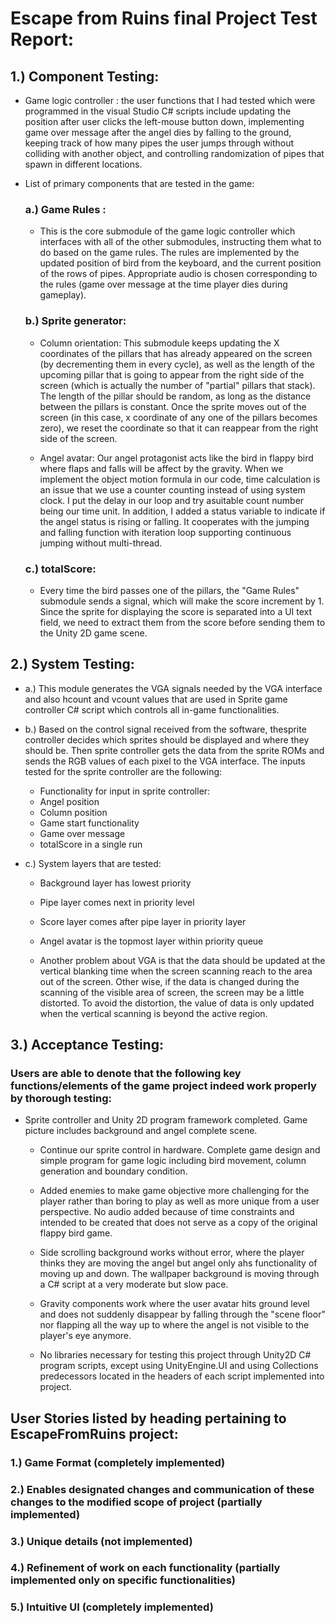
# Escape from Ruins final Project Test Report:

## 1.) Component Testing:

   * Game logic controller : the user functions that I had tested which were programmed in the visual Studio C# scripts include updating the position after user clicks the left-mouse button down, implementing game over message after the angel dies by falling to the ground, keeping track of how many pipes the user jumps through without colliding with another object, and controlling randomization of pipes that spawn in different locations. 

   * List of primary components that are tested in the game: 
      
      ### a.) Game Rules :
       * This is the core submodule of the game logic controller which interfaces with all of the other submodules, instructing them what to do based on the game rules. The rules are implemented by the updated position of bird from the keyboard, and the current position of the rows of pipes. Appropriate audio is chosen corresponding to the rules (game over message at the time player dies during gameplay).
       
       
       ### b.) Sprite generator:
       *  Column orientation: This	 submodule	keeps	updating	 the	X	coordinates	of	 the	pillars	 that	has	already appeared	on	the	screen	(by	decrementing	them	in	every	cycle),	as	well	as	the	length	of	the upcoming	pillar	 that	is	going	 to	appear	 from	 the	right	side	of	 the	screen	 (which	is	actually the	number	of	"partial"	pillars	that	stack).	The	length	of	the	pillar	should	be	random,	as	long as	the	distance	between	the	pillars	is	constant.	Once	the	sprite	moves	out	of	the	screen	(in this	case,	x	coordinate	of	any	one	of	the	pillars	becomes	zero),	we	reset	the	coordinate	so that	it	can	reappear	from	the	right	side	of	the	screen.


        * Angel avatar: Our angel protagonist acts like the bird in flappy bird where flaps and falls will be affect by the gravity. When we implement the object motion formula in our code, time calculation is an issue that we use a counter counting instead of using system clock. I put the delay in our loop and try asuitable count number being our time unit. In addition, I added a status variable to indicate if the angel status is rising or falling. It cooperates with the jumping and falling function with iteration loop supporting continuous jumping without multi-thread.


        ### c.) totalScore: 
       * Every time the bird passes one of the pillars, the "Game Rules" submodule sends a signal, which will make the score increment by 1. Since the sprite for displaying the score is separated into a UI text field, we need to extract them from the score before sending them to the Unity 2D game scene.





## 2.) System Testing:
   * a.) This	 module	 generates	 the	 VGA	 signals	 needed	 by	 the	 VGA	interface	and	also	hcount	and	vcount	values that	are	used	in	Sprite game	controller C# script which controls all in-game functionalities.


   * b.) Based on the control signal received from the software, thesprite controller decides which sprites should be displayed and where they should be. Then sprite controller gets the data from the sprite ROMs and sends the RGB values of each pixel to the VGA interface. The inputs tested for the sprite controller are the following: 
      * Functionality for input in sprite controller:
      * Angel position
      *  Column position
      *  Game start functionality
      *  Game over message
      *  totalScore in a single run


   * c.) System layers that are tested:
       * Background layer has lowest priority
       * Pipe layer comes next in priority level
       * Score layer comes after pipe layer in priority layer
       * Angel avatar is the topmost layer within priority queue

     * Another problem about VGA is that the data should be updated at the vertical blanking time when the screen scanning reach to the area out of the screen. Other wise, if the data is changed during the scanning of the visible area of screen, the screen may be a little distorted. To avoid the distortion, the value of data is only updated when the vertical scanning is beyond the active region.





## 3.) Acceptance Testing:
   ### Users are able to denote that the following key functions/elements of the game project indeed work properly by thorough testing:
      
   * Sprite	 controller	 and	 Unity 2D  program	 framework	 completed.	 Game	 picture	includes	background	and	angel	complete scene.


     * Continue	our	sprite	control	in	hardware. Complete	 game design	 and simple program	 for	 game	 logic	 including	 bird	 movement,	column	generation	and	boundary	condition.

      * Added enemies to make game objective more challenging for the player rather than boring to play as well as more unique from a user perspective. No audio added because of time constraints and intended to be created that does not serve as a copy of the original flappy bird game. 


       * Side scrolling background works without error, where the player thinks they are moving the angel but angel only ahs functionality of moving up and down. The wallpaper background is moving through a C# script at a very moderate but slow pace. 


       * Gravity components work where the user avatar hits ground level and does not suddenly disappear by falling through the "scene floor" nor flapping all the way up to where the angel is not visible to the player's eye anymore.


       * No libraries necessary for testing this project through Unity2D C# program scripts, except using UnityEngine.UI and using Collections predecessors located in the headers of each script implemented into project.

  
  ## User Stories listed by heading pertaining to EscapeFromRuins project: 
   ### 1.) Game Format (completely implemented)
   ### 2.) Enables designated changes and communication of these changes to the modified scope of project (partially implemented)
   ### 3.) Unique details (not implemented)
   ### 4.) Refinement of work on each functionality (partially implemented only on specific functionalities)
   ### 5.) Intuitive UI (completely implemented)
